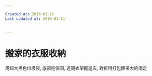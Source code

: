 ```yaml
---

Created at: 2016-01-11
Last updated at: 2016-01-11


---
```


# 搬家的衣服收納


用超大黑色垃圾袋, 底部挖個洞, 連同衣架擺進去, 對折用打包膠帶大約固定

